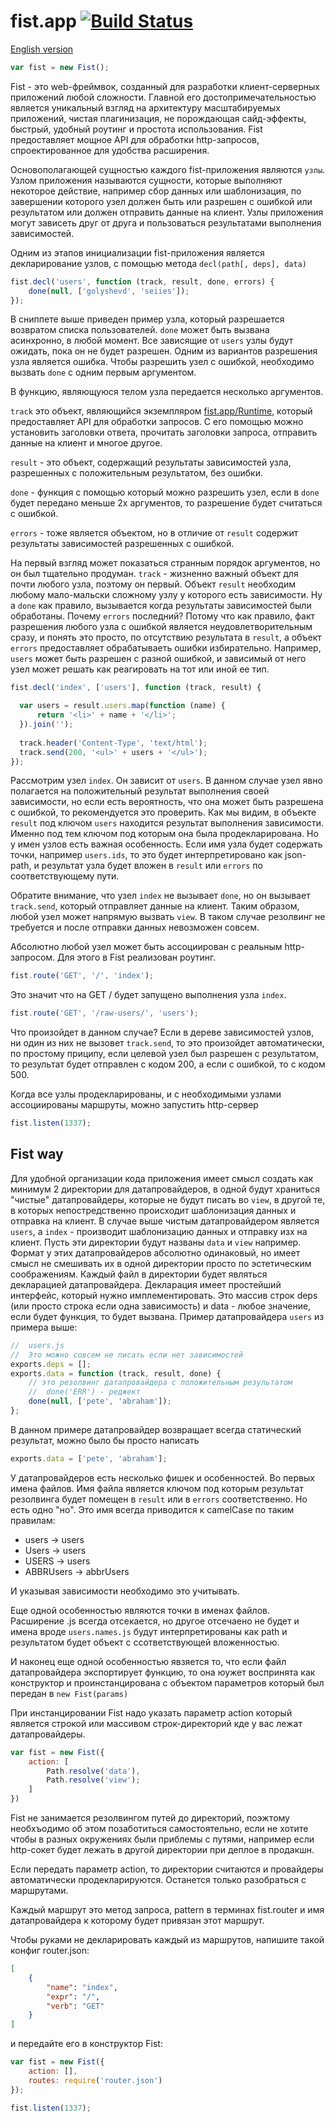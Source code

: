 fist.app [![Build Status](https://travis-ci.org/fistlabs/fist.app.png?branch=v0.0.x)](https://travis-ci.org/fistlabs/fist.app)
=========

[English version](README.en.md)

```js
var fist = new Fist();
```

Fist - это web-фреймвок, созданный для разработки клиент-серверных приложений любой сложности. Главной его достопримечательностью является уникальный взгляд на архитектуру масштабируемых приложений, чистая плагинизация, не порождающая сайд-эффекты, быстрый, удобный роутинг и простота использования. Fist предоставляет мощное API для обработки http-запросов, спроектированное для удобства расширения.

Основополагающей сущностью каждого fist-приложения являются ```узлы```. Узлом приложения называются сущности, которые выполняют некоторое действие, например сбор данных или шаблонизация, по завершении которого узел должен быть или разрешен с ошибкой или результатом или должен отправить данные на клиент. Узлы приложения могут зависеть друг от друга и пользоваться результатами выполнения зависимостей.

Одним из этапов инициализации fist-приложения является декларирование узлов, с помощью метода ```decl(path[, deps], data)```

```js
fist.decl('users', function (track, result, done, errors) {
    done(null, ['golyshevd', 'seiies']);
});
```

В сниппете выше приведен пример узла, который разрешается возвратом списка пользователей. ```done``` может быть вызвана асинхронно, в любой момент. Все зависящие от ```users``` узлы будут ожидать, пока он не будет разрешен. Одним из вариантов разрешения узла является ошибка. Чтобы разрешить узел с ошибкой, необходимо вызвать ```done``` с одним первым аргументом.

В функцию, являющуюся телом узла передается несколько аргументов.

```track``` это объект, являющийся экземпляром [fist.app/Runtime](Runtime.js), который предоставляет API для обработки запросов. С его помощью можно установить заголовки ответа, прочитать заголовки запроса, отправить данные на клиент и многое другое.

```result``` - это объект, содержащий результаты зависимостей узла, разрешенных с положительным результатом, без ошибки.

```done``` - функция с помощью который можно разрешить узел, если в ```done``` будет передано меньше 2х аргументов, то разрешение будет считаться с ошибкой.

```errors``` - тоже является объектом, но в отличие от ```result``` содержит результаты зависимостей разрешенных с ошибкой.

На первый взгляд может показаться странным порядок аргументов, но он был тщательно продуман. ```track``` - жизненно важный объект для почти любого узла, поэтому он первый. Объект ```result``` необходим любому мало-мальски сложному узлу у которого есть зависимости. Ну а ```done``` как правило, вызывается когда результаты зависимостей были обработаны. Почему ```errors``` последний? Потому что как правило, факт разрешения любого узла с ошибкой является неудовлетворительным сразу, и понять это просто, по отсутствию результата в ```result```, а объект ```errors``` предоставляет обрабатываеть ошибки избирательно. Например, ```users``` может быть разрешен с разной ошибкой, и зависимый от него узел может решать как реагировать на тот или иной ее тип.

```js
fist.decl('index', ['users'], function (track, result) {

  var users = result.users.map(function (name) {
      return '<li>' + name + '</li>';
  }).join('');
  
  track.header('Content-Type', 'text/html');
  track.send(200, '<ul>' + users + '</ul>');
});

```

Рассмотрим узел ```index```. Он зависит от ```users```. В данном случае узел явно полагается на положительный результат выполнения своей зависимости, но если есть вероятность, что она может быть разрешена с ошибкой, то рекомендуется это проверить. Как мы видим, в объекте ```result``` под ключом ```users``` находится результат выполнения зависимости. Именно под тем ключом под которым она была продекларирована. Но у имен узлов есть важная особенность. Если имя узла будет содержать точки, например ```users.ids```, то это будет интерпретировано как json-path, и результат узла будет вложен в ```result``` или ```errors``` по соответствующему пути.

Обратите внимание, что узел ```index``` не вызывает ```done```, но он вызывает ```track.send```, который отправляет данные на клиент. Таким образом, любой узел может напрямую вызвать ```view```. В таком случае резолвинг не требуется и после отправки данных невозможен совсем.

Абсолютно любой узел может быть ассоциирован с реальным http-запросом. Для этого в Fist реализован роутинг.

```js
fist.route('GET', '/', 'index');
```

Это значит что на GET / будет запущено выполнения узла ```index```.

```js
fist.route('GET', '/raw-users/', 'users');
```

Что произойдет в данном случае? Если в дереве зависимостей узлов, ни один из них не вызовет ```track.send```, то это произойдет автоматически, по простому приципу, если целевой узел был разрешен с результатом, то результат будет отправлен с кодом 200, а если с ошибкой, то с кодом 500.

Когда все узлы продекларированы, и с необходимыми узлами ассоциированы маршруты, можно запустить http-сервер

```js
fist.listen(1337);
```






Fist way
---------

Для удобной организации кода приложения имеет смысл создать как минимум 2 директории для датапровайдеров, в одной будут храниться "чистые" датапровайдеры, которые не будут писать во ```view```, в другой те, в которых непостредственно происходит шаблонизация данных и отправка на клиент. В случае выше чистым датапровайдером является ```users```, а ```index``` - производит шаблонизацию данных и отправку изх на клиент.
Пусть эти директории будут названы ```data``` и ```view``` например. Формат у этих датапровайдеров абсолютно одинаковый, но имеет смысл не смешивать их в одной директории просто по эстетическим соображениям.
Каждый файл в директории будет являться декларацией датапровайдера. Декларация имеет простейший интерфейс, который нужно имплементировать. Это массив строк deps (или просто строка если одна зависимость) и data - любое значение, если будет функция, то будет вызвана. Пример датапровайдера ```users``` из примера выше:

```js
//  users.js
//  Это можно совсем не писать если нет зависимостей
exports.deps = [];
exports.data = function (track, result, done) {
    // это резолвинг датапровайдера с положительным результатом
    //  done('ERR') - реджект
    done(null, ['pete', 'abraham']);
};
```

В данном примере датапровайдер возвращает всегда статический результат, можно было бы просто написать
```js
exports.data = ['pete', 'abraham'];
```

У датапровайдеров есть несколько фишек и особенностей. Во первых имена файлов. Имя файла является ключом под которым результат резолвинга будет помещен в ```result``` или в ```errors``` соответственно. Но есть одно "но".
Это имя всегда приводится к camelCase по таким правилам:

 * users -> users
 * Users -> users
 * USERS -> users
 * ABBRUsers -> abbrUsers

И указывая зависимости необходимо это учитывать.

Еще одной особенностью являются точки в именах файлов. Расширение .js всегда отсекается, но другое отсечаено не будет и имена вроде ```users.names.js``` будут интерпретированы как path и результатом будет объект с ссответствующей вложенностью.

И наконец еще одной особенностью явзяется то, что если файл датапровайдера экспортирует функцию, то она юужет воспринята как конструктор и проинстанцирована с объектом параметров который был передан в ```new Fist(params)```

При инстанцировании Fist надо указать параметр action который является строкой или массивом строк-директорий кде у вас лежат датапровайдеры.
```js
var fist = new Fist({
    action: [
        Path.resolve('data'),
        Path.resolve('view');
    ]
})
```

Fist не занимается резолвингом путей до директорий, поэжтому необхъодимо об этом позаботиться самостоятельно, если не хотите чтобы в разных окружениях были приблемы с путями, например если http-сокет будет лежать в другой директории при деплое в продакшн.

Если передать параметр action, то директории считаются и провайдеры автоматически продекларируются. Останется только разобраться с маршрутами.

Каждый маршрут это метод запроса, pattern в терминах fist.router и имя датапровайдера к которому будет привязан этот маршрут.

Чтобы руками не декларировать каждый из маршрутов, напишите такой конфиг router.json:

```json
[
    {
        "name": "index",
        "expr": "/",
        "verb": "GET"
    }
]
```

и передайте его в конструктор Fist:

```js
var fist = new Fist({
    action: [],
    routes: require('router.json')
});

fist.listen(1337);
```
